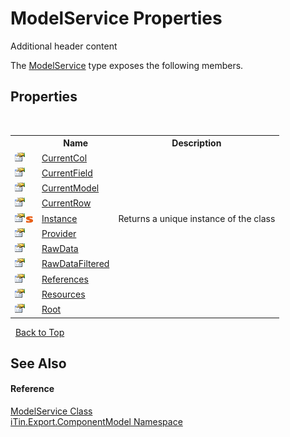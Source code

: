 # ModelService Properties
Additional header content 

The <a href="T_iTin_Export_ComponentModel_ModelService">ModelService</a> type exposes the following members.


## Properties
&nbsp;<table><tr><th></th><th>Name</th><th>Description</th></tr><tr><td>![Public property](media/pubproperty.gif "Public property")</td><td><a href="P_iTin_Export_ComponentModel_ModelService_CurrentCol">CurrentCol</a></td><td></td></tr><tr><td>![Public property](media/pubproperty.gif "Public property")</td><td><a href="P_iTin_Export_ComponentModel_ModelService_CurrentField">CurrentField</a></td><td></td></tr><tr><td>![Public property](media/pubproperty.gif "Public property")</td><td><a href="P_iTin_Export_ComponentModel_ModelService_CurrentModel">CurrentModel</a></td><td></td></tr><tr><td>![Public property](media/pubproperty.gif "Public property")</td><td><a href="P_iTin_Export_ComponentModel_ModelService_CurrentRow">CurrentRow</a></td><td></td></tr><tr><td>![Public property](media/pubproperty.gif "Public property")![Static member](media/static.gif "Static member")</td><td><a href="P_iTin_Export_ComponentModel_ModelService_Instance">Instance</a></td><td>
Returns a unique instance of the class</td></tr><tr><td>![Public property](media/pubproperty.gif "Public property")</td><td><a href="P_iTin_Export_ComponentModel_ModelService_Provider">Provider</a></td><td></td></tr><tr><td>![Public property](media/pubproperty.gif "Public property")</td><td><a href="P_iTin_Export_ComponentModel_ModelService_RawData">RawData</a></td><td></td></tr><tr><td>![Public property](media/pubproperty.gif "Public property")</td><td><a href="P_iTin_Export_ComponentModel_ModelService_RawDataFiltered">RawDataFiltered</a></td><td></td></tr><tr><td>![Public property](media/pubproperty.gif "Public property")</td><td><a href="P_iTin_Export_ComponentModel_ModelService_References">References</a></td><td></td></tr><tr><td>![Public property](media/pubproperty.gif "Public property")</td><td><a href="P_iTin_Export_ComponentModel_ModelService_Resources">Resources</a></td><td></td></tr><tr><td>![Public property](media/pubproperty.gif "Public property")</td><td><a href="P_iTin_Export_ComponentModel_ModelService_Root">Root</a></td><td></td></tr></table>&nbsp;
<a href="#modelservice-properties">Back to Top</a>

## See Also


#### Reference
<a href="T_iTin_Export_ComponentModel_ModelService">ModelService Class</a><br /><a href="N_iTin_Export_ComponentModel">iTin.Export.ComponentModel Namespace</a><br />